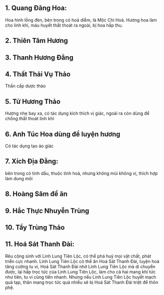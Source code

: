 
## 1. Quang Đăng Hoa: 
Hoa hình lồng đèn, bên trong có hoả diễm, là Mộc Chi Hoả. Hương hoa làm cho linh khí, máu huyết thất thoát ra ngoài, bị hoa hấp thu. 

## 2. Thiên Tâm Hương
## 3. Thanh Hương Đằng
## 4. Thất Thải Vụ Thảo 
Thần cấp dược thảo

## 5. Tử Hương Thảo
Hương nhẹ bay xa, có tác dụng kích thích vị giác, ngoài ra còn dùng để chống thất thoát linh khí
## 6. Anh Túc Hoa dùng để luyện hương
Có tác dụng tạo ảo giác 

## 7. Xích Địa Đằng: 
bên trong có tinh dầu, thuộc tính hoả, nhưng không mùi không vị, thích hợp làm dung môi
 
## 8. Hoàng Sâm để ăn


## 9. Hắc Thực Nhuyễn Trùng
## 10. Tẩy Trùng Thảo

## 11. Hoá Sát Thanh Đài: 
Rêu cộng sinh với Linh Lung Tiên Lộc, có thể phá huỷ mọi vật chất, phát triển cực nhanh. Linh Lung Tiên Lộc có thể ăn Hoá Sát Thanh Đài, luyện hoá tăng cường tu vi, Hoá Sát Thanh Đài nhờ Linh Lung Tiên Lộc mà di chuyển được, lại hấp trọc tức của Linh Lung Tiên Lộc, làm cho cả hai mang khí tức như tiên, tu vi cũng tiến nhanh. Nhưng nếu Linh Lung Tiên Lộc huyết mạch quá tạp, thân mang trọc tức quá nhiều sẽ bị Hoá Sát Thanh Đài triệt để thôn phệ. 

